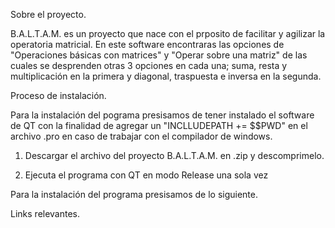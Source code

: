 Sobre el proyecto. 

B.A.L.T.A.M. es un proyecto que nace con el prposito de facilitar y agilizar la operatoria matricial. 
En este software encontraras las opciones de "Operaciones básicas con matrices" y "Operar sobre una matriz" de las cuales se desprenden otras 3 opciones en cada una; suma, resta y multiplicación en la primera y diagonal, traspuesta e inversa en la segunda.

Proceso de instalación. 

Para la instalación del pograma presisamos de tener instalado el software de QT con la finalidad de agregar un "INCLLUDEPATH += $$PWD" en el archivo .pro en caso de trabajar con el compilador de windows. 

1. Descargar el archivo del proyecto B.A.L.T.A.M. en .zip y descomprimelo.

2. Ejecuta el programa con QT en modo Release una sola vez

Para la instalación del programa presisamos de lo siguiente.

Links relevantes. 
